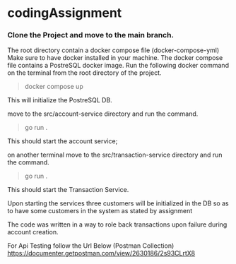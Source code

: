 # codingAssignment

### Clone the Project and move to the main branch.

The root directory contain a docker compose file  (docker-compose-yml)
Make sure to have docker installed in your machine.
The docker compose file contains a PostreSQL docker image.
Run the following docker command on the terminal from the root directory of the project.
   
   >  docker compose up
    
This will initialize the PostreSQL DB.

move to the src/account-service directory and run the command.
  
  >  go run .

This should start the account service;

on another terminal move to the src/transaction-service directory and run the command.
  >  go run .

This should start the Transaction Service.

Upon starting the services three customers will be initialized in the DB so as to have some customers in the system as stated by assignment

The code was written in a way to role back transactions upon failure during account creation.

For Api Testing follow the Url Below (Postman Collection)
https://documenter.getpostman.com/view/2630186/2s93CLrtX8

